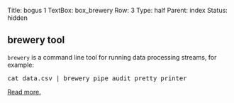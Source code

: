 Title: bogus 1
TextBox: box_brewery
Row: 3
Type: half
Parent: index
Status: hidden

## brewery tool ##

`brewery` is a command line tool for running data processing streams, for example:

<pre class="prettyprint">
cat data.csv | brewery pipe audit pretty_printer
</pre>

[Read more.](http://pythonhosted.org/brewery/tools.html)